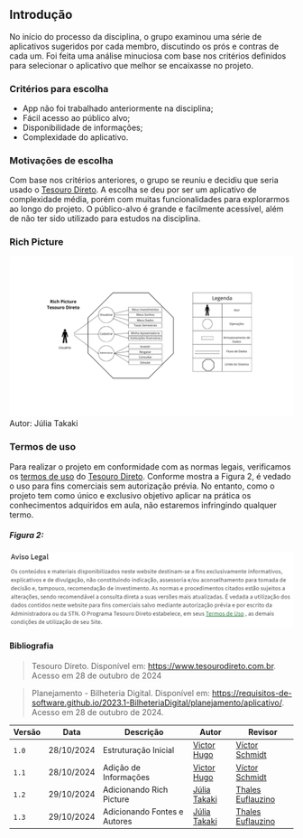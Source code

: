 ## Introdução 

No início do processo da disciplina, o grupo examinou uma série de aplicativos sugeridos por cada membro, discutindo os prós e contras de cada um. Foi feita uma análise minuciosa com base nos critérios definidos para selecionar o aplicativo que melhor se encaixasse no projeto.

### Critérios para escolha

- App não foi trabalhado anteriormente na disciplina;
- Fácil acesso ao público alvo;
- Disponibilidade de informações;
- Complexidade do aplicativo.

### Motivações de escolha 

Com base nos critérios anteriores, o grupo se reuniu e decidiu que seria usado o [Tesouro Direto](https://www.tesourodireto.com.br). A escolha se deu por ser um aplicativo de complexidade média, porém com muitas funcionalidades para explorarmos ao longo do projeto. O público-alvo é grande e facilmente acessível, além de não ter sido utilizado para estudos na disciplina.

### Rich Picture

![Figura 1](../assets/RichPictureTesouroDireto.png)
Autor: Júlia Takaki

### Termos de uso

Para realizar o projeto em conformidade com as normas legais, verificamos os [termos de uso](https://www.tesourodireto.com.br/conheca/termos-de-uso-e-protecao-de-dados.htm#termos-de-uso) do [Tesouro Direto](https://www.tesourodireto.com.br). Conforme mostra a Figura 2, é vedado o uso para fins comerciais sem autorização prévia. No entanto, como o projeto tem como único e exclusivo objetivo aplicar na prática os conhecimentos adquiridos em aula, não estaremos infringindo qualquer termo.
##### Figura 2:

![Figura 2](../assets/termodeuso.png)

#### Bibliografia

> Tesouro Direto. Disponível em: <https://www.tesourodireto.com.br>. Acesso em 28 de outubro de 2024

> Planejamento - Bilheteria Digital. Disponível em: <https://requisitos-de-software.github.io/2023.1-BilheteriaDigital/planejamento/aplicativo/>. Acesso em 28 de outubro de 2024.

| Versão | Data       | Descrição | Autor     |       Revisor         |
| ------ | ---------- | --------- | --------- | --------------------- |
| `1.0` | 28/10/2024  | Estruturação Inicial | [Victor Hugo](https://github.com/ViictorHugoo) | [Víctor Schmidt](https://github.com/moonshinerd) |
| `1.1` | 28/10/2024  | Adição de Informações | [Victor Hugo](https://github.com/ViictorHugoo) | [Víctor Schmidt](https://github.com/moonshinerd) |
| `1.2` | 29/10/2024  | Adicionando Rich Picture | [Júlia Takaki](https://github.com/juliatakaki) | [Thales Euflauzino](https://github.com/thaleseuflauzino) |
| `1.3` | 29/10/2024  | Adicionando Fontes e Autores | [Júlia Takaki](https://github.com/juliatakaki) | [Thales Euflauzino](https://github.com/thaleseuflauzino) |

